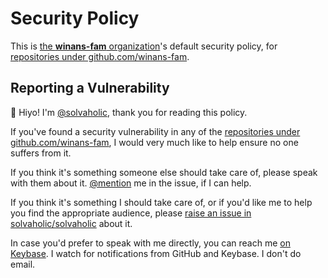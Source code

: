 # Security Policy

This is [the **winans-fam** organization]'s default security policy, for [repositories under github.com/winans-fam].

## Reporting a Vulnerability

:wave: Hiyo! I'm [@solvaholic], thank you for reading this policy.

If you've found a security vulnerability in any of the [repositories under github.com/winans-fam], I would very much like to help ensure no one suffers from it.

If you think it's something someone else should take care of, please speak with them about it. [@mention] me in the issue, if I can help.

If you think it's something I should take care of, or if you'd like me to help you find the appropriate audience, please [raise an issue in solvaholic/solvaholic] about it.

In case you'd prefer to speak with me directly, you can reach me [on Keybase]. I watch for notifications from GitHub and Keybase. I don't do email.

[the **winans-fam** organization]:https://github.com/winans-fam
[@solvaholic]:https://github.com/solvaholic
[repositories under github.com/winans-fam]:https://github.com/winans-fam?tab=repositories
[raise an issue in solvaholic/solvaholic]:https://github.com/solvaholic/solvaholic/issues/new
[@mention]:https://docs.github.com/get-started/quickstart/github-glossary#mention
[on Keybase]:https://keybase.io/solvaholic

